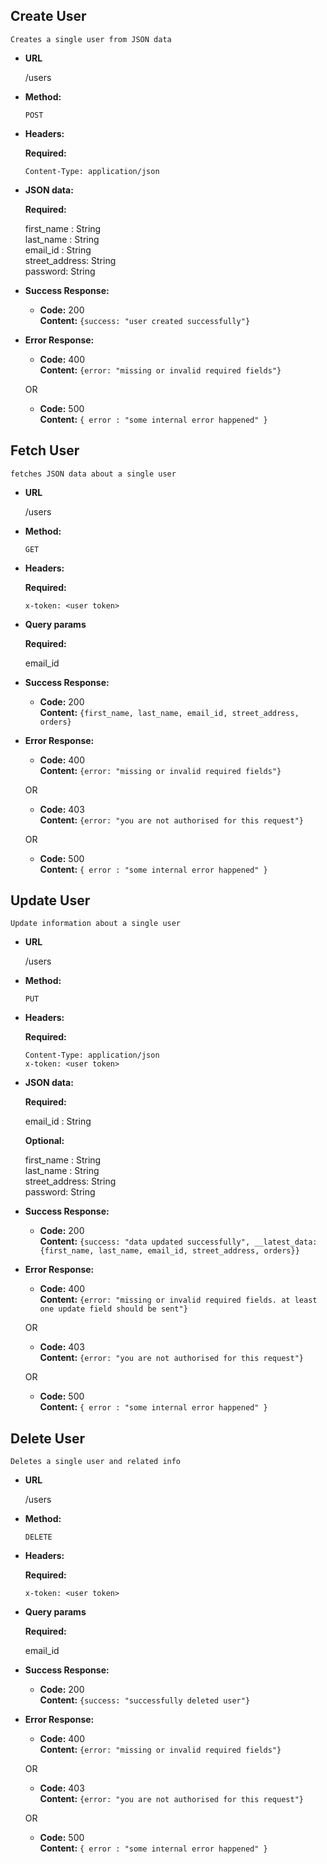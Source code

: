 **Create User**
----
    Creates a single user from JSON data

* **URL**

    /users

* **Method:**

    `POST`

* **Headers:**

    **Required:**
    
    `Content-Type: application/json`
    
* **JSON data:**

    **Required:**

    first_name : String\
    last_name : String\
    email_id : String\
    street_address: String\
    password: String

* **Success Response:**

    * **Code:** 200 <br />
        **Content:** `{success: "user created successfully"}`
 
* **Error Response:**

    * **Code:** 400 <br />
        **Content:** `{error: "missing or invalid required fields"}`
        
    OR
    
    * **Code:** 500 <br />
        **Content:** `{ error : "some internal error happened" }`


**Fetch User**
----
    fetches JSON data about a single user

* **URL**

    /users

* **Method:**

    `GET`

* **Headers:**

    **Required:**
    
    `x-token: <user token>`
    
* **Query params**

    **Required:**

    email_id

* **Success Response:**

    * **Code:** 200 <br />
        **Content:** `{first_name, last_name, email_id, street_address, orders}`
 
* **Error Response:**

    * **Code:** 400 <br />
        **Content:** `{error: "missing or invalid required fields"}`

    OR
        
    * **Code:** 403 <br />
        **Content:** `{error: "you are not authorised for this request"}`
        
    OR
    
    * **Code:** 500 <br />
        **Content:** `{ error : "some internal error happened" }`


**Update User**
----
    Update information about a single user

* **URL**

    /users

* **Method:**

    `PUT`

* **Headers:**

    **Required:**
    
    `Content-Type: application/json`\
    `x-token: <user token>`
    
* **JSON data:**

    **Required:**

    email_id : String

    **Optional:**

    first_name : String\
    last_name : String\
    street_address: String\
    password: String

* **Success Response:**

    * **Code:** 200 <br />
        **Content:** `{success: "data updated successfully", __latest_data: {first_name, last_name, email_id, street_address, orders}}`
 
* **Error Response:**

    * **Code:** 400 <br />
        **Content:** `{error: "missing or invalid required fields. at least one update field should be sent"}`

    OR
        
    * **Code:** 403 <br />
        **Content:** `{error: "you are not authorised for this request"}`
        
    OR
    
    * **Code:** 500 <br />
        **Content:** `{ error : "some internal error happened" }`


**Delete User**
----
    Deletes a single user and related info

* **URL**

    /users

* **Method:**

    `DELETE`

* **Headers:**

    **Required:**
    
    `x-token: <user token>`
    
* **Query params**

    **Required:**

    email_id

* **Success Response:**

    * **Code:** 200 <br />
        **Content:** `{success: "successfully deleted user"}`
 
* **Error Response:**

    * **Code:** 400 <br />
        **Content:** `{error: "missing or invalid required fields"}`

    OR
        
    * **Code:** 403 <br />
        **Content:** `{error: "you are not authorised for this request"}`
        
    OR
    
    * **Code:** 500 <br />
        **Content:** `{ error : "some internal error happened" }`
